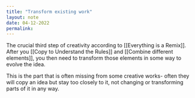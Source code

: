 ```yaml
---
title: "Transform existing work"
layout: note
date: 04-12-2022
permalink:
---
```


The crucial third step of creativity according to [[Everything is a Remix]]. After you [[Copy to Understand the Rules]] and [[Combine different elements]], you then need to transform those elements in some way to evolve the idea. 

This is the part that is often missing from some creative works- often they will copy an idea but stay too closely to it, not changing or transforming parts of it in any way. 